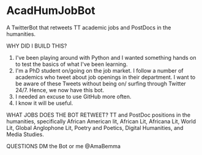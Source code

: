 # AcadHumJobBot
A TwitterBot that retweets TT academic jobs and PostDocs in the humanities. 


WHY DID I BUILD THIS?
  1) I've been playing around with Python and I wanted something hands on to test the basics of what I've been learning. 
  2) I'm a PhD student on/going on the job market. I follow a number of academics who tweet about job openings in their department. I want to be aware of these Tweets without being on/ surfing through Twitter 24/7. Hence, we now have this bot.
  3) I needed an excuse to use  GitHub more often.
  4) I know it will be useful.
  
WHAT JOBS DOES THE BOT RETWEET?
  TT and PostDoc positions in the humanities, specifically African American lit, African Lit, Africana Lit, World Lit, Global Anglophone Lit, Poetry and Poetics, Digital Humanities, and Media Studies.
  
QUESTIONS
  DM the Bot or me @AmaBemma 
  
